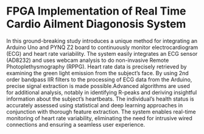 # FPGA Implementation of Real Time Cardio Ailment Diagonosis System
In this  ground-breaking study introduces a unique method for integrating an Arduino Uno and PYNQ Z2 board to continuously monitor electrocardiogram (ECG) and heart rate variability. The system easily integrates an ECG sensor (AD8232) and uses webcam analysis to do non-invasive Remote Photoplethysmography (RPPG). Heart rate data is precisely retrieved by examining the green light emission from the subject’s face. By using 2nd order bandpass IIR filters to the processing of ECG data from the Arduino, precise signal extraction is made possible.Advanced algorithms are used for additional analysis, notably in identifying R-peaks and deriving insightful information about the subject’s heartbeats. The individual’s health status is accurately assessed using statistical and deep learning approaches in conjunction with thorough feature extraction. The system enables real-time monitoring of heart rate variability, eliminating the need for intrusive wired connections and ensuring a seamless user experience.
